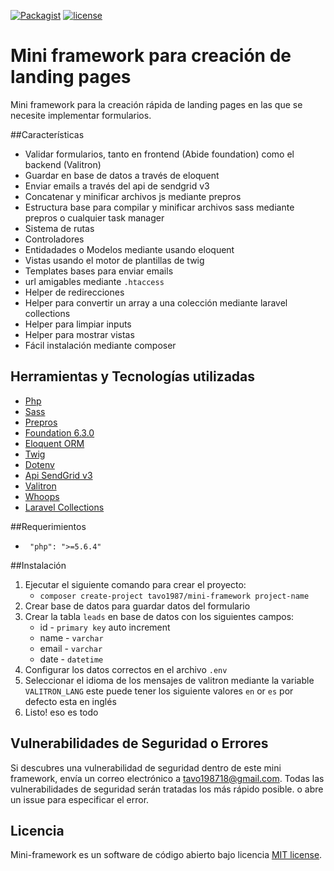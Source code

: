 [![Packagist](https://img.shields.io/badge/Packagist-v3.0.1-orange.svg?style=flat-square)](https://packagist.org/packages/tavo1987/mini-framework)
[![license](https://img.shields.io/github/license/mashape/apistatus.svg?style=flat-square)](https://packagist.org/packages/tavo1987/mini-framework)

# Mini framework para creación de landing pages
Mini framework para la creación rápida de landing pages en las que se necesite implementar formularios.

##Características 
 - Validar formularios, tanto en frontend (Abide foundation) como el backend (Valitron) 
 - Guardar en base de datos a través de eloquent
 - Enviar emails a través del api de sendgrid v3
 - Concatenar y minificar archivos js mediante prepros
 - Estructura base para compilar y minificar archivos sass mediante prepros o cualquier task manager
 - Sistema de rutas
 - Controladores
 - Entidadades o Modelos mediante usando eloquent
 - Vistas usando el motor de plantillas de twig
 - Templates bases para enviar emails
 - url amigables mediante `.htaccess`
 - Helper de redirecciones
 - Helper para convertir un array  a una colección mediante laravel collections
 - Helper para limpiar inputs
 - Helper para mostrar vistas
 - Fácil instalación mediante composer

## Herramientas y Tecnologías utilizadas 

* [Php](http://php.net/manual/en/intro-whatis.php)
* [Sass](http://sass-lang.com/)
* [Prepros](https://prepros.io/)
* [Foundation 6.3.0](http://foundation.zurb.com/sites/docs/)
* [Eloquent ORM](https://laravel.com/docs/5.3/eloquent)
* [Twig](http://twig.sensiolabs.org/)
* [Dotenv](https://github.com/vlucas/phpdotenv)
* [Api SendGrid v3](https://github.com/sendgrid/sendgrid-php)
* [Valitron](https://github.com/vlucas/valitron)
* [Whoops](https://github.com/filp/whoops)
* [Laravel Collections](https://laravel.com/docs/5.3/eloquent-collections)

##Requerimientos
- ` "php": ">=5.6.4"`

##Instalación
1. Ejecutar el siguiente comando para crear el proyecto:
    - `composer create-project tavo1987/mini-framework project-name`
2. Crear base de datos para guardar datos del formulario
3. Crear la tabla `leads` en base de datos con los siguientes campos:
    * id - `primary key` auto increment
    * name - `varchar`
    * email - `varchar`
    * date - `datetime`
4. Configurar los datos correctos en el archivo `.env`
5. Seleccionar el idioma de los mensajes de valitron mediante la variable `VALITRON_LANG` 
    este puede tener los siguiente valores `en` or `es` por defecto esta en inglés
5. Listo! eso es todo

## Vulnerabilidades de Seguridad o Errores

Si descubres una vulnerabilidad de seguridad dentro de este mini framework, envía un correo electrónico a 
tavo198718@gmail.com. Todas las vulnerabilidades de seguridad serán tratadas los más rápido posible.
o abre un issue para especificar el error. 

## Licencia

Mini-framework es un software de código abierto bajo licencia [MIT license](http://opensource.org/licenses/MIT).